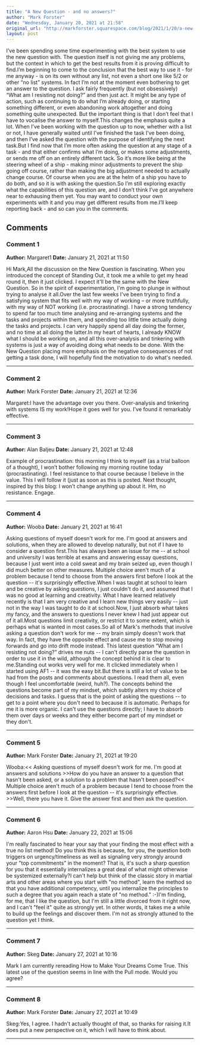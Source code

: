 ```yaml
---
title: "A New Question - and no answers?"
author: "Mark Forster"
date: "Wednesday, January 20, 2021 at 21:58"
original_url: "http://markforster.squarespace.com/blog/2021/1/20/a-new-question-and-no-answers.html"
layout: post
---
```


I’ve been spending some time experimenting with the best system to use the new question with. The question itself is not giving me any problems, but the context in which to get the best results from it is proving difficult to find.I’m beginning to come to the conclusion that the best way to use it - for me anyway - is on its own without any list, not even a short one like 5/2 or other “no list” systems. In fact I’m not at the moment even bothering to get an answer to the question. I ask fairly frequently (but not obsessively) “What am I resisting not doing?” and then just act. It might be any type of action, such as continuing to do what I’m already doing, or starting something different, or even abandoning work altogether and doing something quite unexpected. But the important thing is that I don’t feel that I have to vocalise the answer to myself.This changes the emphasis quite a lot. When I’ve been working with the question up to now, whether with a list or not, I have generally waited until I’ve finished the task I’ve been doing, and then I’ve asked the question with the purpose of identifying the next task.But I find now that I’m more often asking the question at any stage of a task - and that either confirms what I’m doing, or makes some adjustments, or sends me off on an entirely different tack. So it’s more like being at the steering wheel of a ship - making minor adjustments to prevent the ship going off course, rather than making the big adjustment needed to actually change course. Of course when you are at the helm of a ship you have to do both, and so it is with asking the question.So I’m still exploring exactly what the capabilities of this question are, and I don’t think I’ve got anywhere near to exhausing them yet. You may want to conduct your own experiments with it and you may get different results from me.I’ll keep reporting back - and so can you in the comments.

## Comments

### Comment 1
**Author:** Margaret1
**Date:** January 21, 2021 at 11:50

Hi Mark,All the discussion on the New Question is fascinating. When you introduced the concept of Standing Out, it took me a while to get my head round it, then it just clicked. I expect it'll be the same with the New Question. So in the spirit of experimentation, I'm going to plunge in without trying to analyse it all.Over the last few weeks I've been trying to find a satisfying system that fits well with my way of working – or more truthfully, with my way of NOT working (i.e. procrastinating). I have a strong tendency to spend far too much time analysing and re-arranging systems and the tasks and projects within them, and spending too little time actually doing the tasks and projects. I can very happily spend all day doing the former, and no time at all doing the latter.In my heart of hearts, I already KNOW what I should be working on, and all this over-analysis and tinkering with systems is just a way of avoiding doing what needs to be done. With the New Question placing more emphasis on the negative consequences of not getting a task done, I will hopefully find the motivation to do what's needed.

---

### Comment 2
**Author:** Mark Forster
**Date:** January 21, 2021 at 12:36

Margaret:I have the advantage over you there. Over-analysis and tinkering with systems IS my work!Hope it goes well for you. I've found it remarkably effective.

---

### Comment 3
**Author:** Alan Baljeu
**Date:** January 21, 2021 at 12:48

Example of procrastination: this morning I think to myself (as a trial balloon of a thought), I won’t bother following my morning routine today (procrastinating). I feel resistance to that course because I believe in the value. This I will follow it (just as soon as this is posted. Next thought, inspired by this blog: I won’t change anything up about it. Hm, no resistance. Engage.

---

### Comment 4
**Author:** Wooba
**Date:** January 21, 2021 at 16:41

Asking questions of myself doesn't work for me. I'm good at answers and solutions, when they are allowed to develop naturally, but not if I have to consider a question first.This has always been an issue for me -- at school and university I was terrible at exams and answering essay questions, because I just went into a cold sweat and my brain seized up, even though I did much better on other measures. Multiple choice aren't much of a problem because I tend to choose from the answers first before I look at the question -- it's surprisingly effective.When I was taught at school to learn and be creative by asking questions, I just couldn't do it, and assumed that I was no good at learning and creativity. What I have learned relatively recently is that I am very creative and I learn new things very easily -- just not in the way I was taught to do it at school.Now, I just absorb what takes my fancy, and the answers to questions I never knew I had just appear out of it all.Most questions limit creativity, or restrict it to some extent, which is perhaps what is wanted in most cases.So all of Mark's methods that involve asking a question don't work for me -- my brain simply doesn't work that way. In fact, they have the opposite effect and cause me to stop moving forwards and go into drift mode instead. This latest question “What am I resisting not doing?” drives me nuts -- I can't directly parse the question in order to use it in the wild, although the concept behind it is clear to me.Standing out works very well for me. It clicked immediately when I started using AF1 -- it was the easy bit.But there is still a lot of value to be had from the posts and comments about questions. I read them all, even though I feel uncomfortable (weird, huh?). The concepts behind the questions become part of my mindset, which subtly alters my choice of decisions and tasks. I guess that is the point of asking the questions -- to get to a point where you don't need to because it is automatic. Perhaps for me it is more organic. I can't use the questions directly; I have to absorb them over days or weeks and they either become part of my mindset or they don't.

---

### Comment 5
**Author:** Mark Forster
**Date:** January 21, 2021 at 19:20

Wooba:<< Asking questions of myself doesn't work for me. I'm good at answers and solutions >>How do you have an answer to a question that hasn't been asked, or a solution to a problem that hasn't been posed?<< Multiple choice aren't much of a problem because I tend to choose from the answers first before I look at the question -- it's surprisingly effective. >>Well, there you have it. Give the answer first and then ask the question.

---

### Comment 6
**Author:** Aaron Hsu
**Date:** January 22, 2021 at 15:06

I'm really fascinated to hear your say that your finding the most effect with a true no list method! Do you think this is because, for you, the question both triggers on urgency/timeliness as well as signaling very strongly around your "top commitments" in the moment? That is, it's such a sharp question for you that it essentially internalizes a great deal of what might otherwise be systemized externally?I can't help but think of the classic story in martial arts and other areas where you start with "no method", learn the method so that you have additional competency, until you internalize the principles to such a degree that you again reach a state of "no method." :-)I'm finding, for me, that I like the question, but I'm still a little divorced from it right now, and I can't "feel it" quite as strongly yet. In other words, it takes me a while to build up the feelings and discover them. I'm not as strongly attuned to the question yet I think.

---

### Comment 7
**Author:** Skeg
**Date:** January 27, 2021 at 10:16

Mark
I am currently rereading How to Make Your Dreams Come True. This latest use of the question seems in line with the Pull mode. Would you agree?

---

### Comment 8
**Author:** Mark Forster
**Date:** January 27, 2021 at 10:49

Skeg:Yes, I agree. I hadn't actually thought of that, so thanks for raising it.It does put a new perspective on it, which I will have to think about.

---
